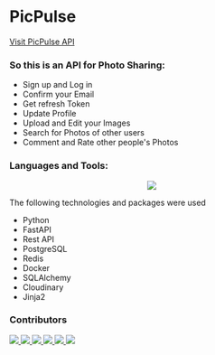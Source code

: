 # PicPulse

<a href="https://pic-pulse.fly.dev/docs#/">Visit PicPulse API</a>

<h3>So this is an API for Photo Sharing:</h3>
<ul>
  <li>Sign up and Log in</li>
  <li>Confirm your Email</li>
  <li>Get refresh Token</li>
  <li>Update Profile</li>
  <li>Upload and Edit your Images</li>
  <li>Search for Photos of other users</li>
  <li>Comment and Rate other people's Photos</li>

</ul>  
<h3>Languages and Tools:</h3>
<p align="center">
  <a href="https://skillicons.dev">
    <img src="https://skillicons.dev/icons?i=python,fastapi,postgresql,redis,html,docker,git" />
  </a>
</p>
The following technologies and packages were used
<ul>
  <li>Python</li>
  <li>FastAPI</li>
  <li>Rest API</li>
  <li>PostgreSQL</li>
  <li>Redis</li>
  <li>Docker</li>
  <li>SQLAlchemy</li>
  <li>Cloudinary</li>
  <li>Jinja2</li>
</ul>  

### Contributors
<a href="https://github.com/MartynyukAndriy">
  <img src="https://contrib.rocks/image?repo=MartynyukAndriy/Go_IT_Home_Work_6" />
</a>
<a href="https://github.com/tetianakondra">
  <img src="https://contrib.rocks/image?repo=tetianakondra/Python_10_HW_6" />
</a>
<a href="https://github.com/YevhenKoss">
  <img src="https://contrib.rocks/image?repo=YevhenKoss/goit_python_10" />
</a>
<a href="https://github.com/OleksandrGnatiuk">
  <img src="https://contrib.rocks/image?repo=OleksandrGnatiuk/clean_folder_script" />
</a>
<a href="https://github.com/AndriiSeeker">
  <img src="https://contrib.rocks/image?repo=AndriiSeeker/Crypto-Analytics" />
</a>
<a href="https://github.com/Ar-Dante">
  <img src="https://contrib.rocks/image?repo=Ar-Dante/clean_folder" />
</a>
